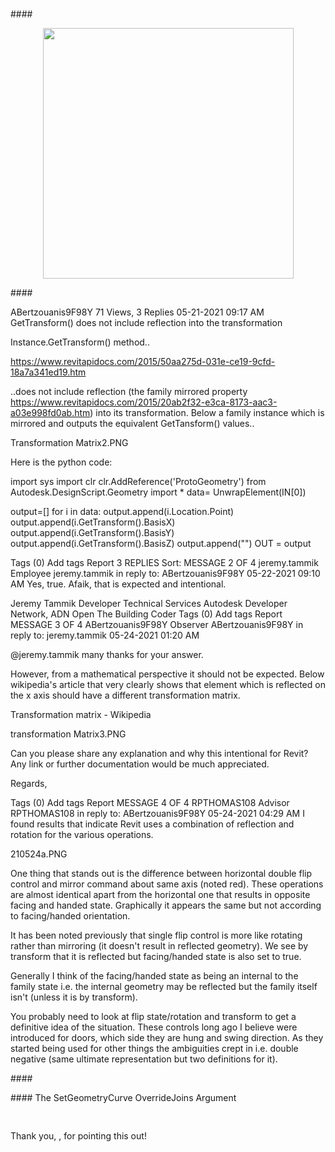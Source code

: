 <head>
<meta http-equiv="Content-Type" content="text/html; charset=utf-8">
<link rel="stylesheet" type="text/css" href="bc.css">
<script src="https://cdn.rawgit.com/google/code-prettify/master/loader/run_prettify.js" type="text/javascript"></script>
</head>

<!---

twitter:

 #RevitAPI @AutodeskForge @AutodeskRevit #bim #DynamoBim #ForgeDevCon 

&ndash; 
...

linkedin:

#bim #DynamoBim #ForgeDevCon #Revit #API #IFC #SDK #AI #VisualStudio #Autodesk #AEC #adsk

the [Revit API discussion forum](http://forums.autodesk.com/t5/revit-api-forum/bd-p/160) thread

<center>
<img src="img/" alt="" title="" width="600"/>
<p style="font-size: 80%; font-style:italic"></p>
</center>

-->

###

####<a name="2"></a>

<center>
<img src="img/.png" alt="" title="" width="401"/> <!-- 802 -->
</center>

####<a name="3"></a>

 ABertzouanis9F98Y 71 Views, 3 Replies
‎05-21-2021 09:17 AM 
GetTransform() does not include reflection into the transformation
 
Instance.GetTransform() method..

https://www.revitapidocs.com/2015/50aa275d-031e-ce19-9cfd-18a7a341ed19.htm

..does not include reflection (the family mirrored property https://www.revitapidocs.com/2015/20ab2f32-e3ca-8173-aac3-a03e998fd0ab.htm) into its transformation. Below a family instance which is mirrored and outputs the equivalent GetTansform() values..

Transformation Matrix2.PNG

Here is the python code:

import sys
import clr
clr.AddReference('ProtoGeometry')
from Autodesk.DesignScript.Geometry import *
data= UnwrapElement(IN[0])

output=[]
for i in data:
	output.append(i.Location.Point)
	output.append(i.GetTransform().BasisX)
	output.append(i.GetTransform().BasisY)
	output.append(i.GetTransform().BasisZ)
	output.append("")
OUT = output

Tags (0)
Add tags
Report
3 REPLIES 
Sort: 
MESSAGE 2 OF 4
jeremy.tammik
 Employee jeremy.tammik in reply to: ABertzouanis9F98Y
‎05-22-2021 09:10 AM 
Yes, true. Afaik, that is expected and intentional.

Jeremy Tammik
Developer Technical Services
Autodesk Developer Network, ADN Open
The Building Coder
Tags (0)
Add tags
Report
MESSAGE 3 OF 4
ABertzouanis9F98Y
 Observer ABertzouanis9F98Y in reply to: jeremy.tammik
‎05-24-2021 01:20 AM 
 
@jeremy.tammik many thanks for your answer.

However, from a mathematical perspective it should not be expected. Below wikipedia's article that very clearly shows that element which is reflected on the x axis should have a different transformation matrix.

Transformation matrix - Wikipedia 

transformation Matrix3.PNG

Can you please share any explanation and why this intentional for Revit? Any link or further documentation would be much appreciated.

Regards,

Tags (0)
Add tags
Report
MESSAGE 4 OF 4
RPTHOMAS108
 Advisor RPTHOMAS108 in reply to: ABertzouanis9F98Y
‎05-24-2021 04:29 AM 
I found results that indicate Revit uses a combination of reflection and rotation for the various operations.

210524a.PNG

One thing that stands out is the difference between horizontal double flip control and mirror command about same axis (noted red). These operations are almost identical apart from the horizontal one that results in opposite facing and handed state. Graphically it appears the same but not according to facing/handed orientation.

It has been noted previously that single flip control is more like rotating rather than mirroring (it doesn't result in reflected geometry). We see by transform that it is reflected but facing/handed state is also set to true.

Generally I think of the facing/handed state as being an internal to the family state i.e. the internal geometry may be reflected but the family itself isn't (unless it is by transform).

You probably need to look at flip state/rotation and transform to get a definitive idea of the situation. These controls long ago I believe were introduced for doors, which side they are hung and swing direction. As they started being used for other things the ambiguities crept in i.e. double negative (same ultimate representation but two definitions for it).

####<a name="4"></a>

####<a name="5"></a> The SetGeometryCurve OverrideJoins Argument

<pre class="code">

</pre>

Thank you, , for pointing this out!
